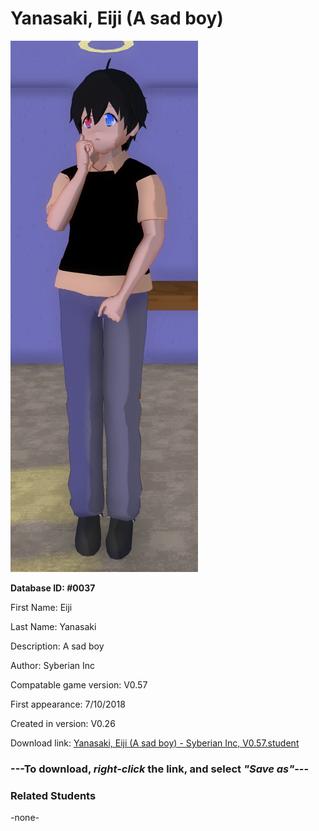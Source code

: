 # Yanasaki, Eiji (A sad boy)

<img src="../../Files/Images/Yanasaki, Eiji (A sad boy).png" title="Yanasaki, Eiji (A sad boy) - Syberian Inc, V0.57">

**Database ID: #0037**

First Name: Eiji

Last Name: Yanasaki

Description: A sad boy

Author: Syberian Inc

Compatable game version: V0.57

First appearance: 7/10/2018

Created in version: V0.26

Download link: <a href="https://raw.githubusercontent.com/Arbiter1223/Daigaku-Gurashi-Custom-Students/master/Files/Student%20Files/Yanasaki%2C%20Eiji%20(A%20sad%20boy)%20-%20Syberian%20Inc%2C%20V0.57.student">Yanasaki, Eiji (A sad boy) - Syberian Inc, V0.57.student</a>

### ---**To download, _right-click_ the link, and select _"Save as"_**---

### Related Students

-none-
